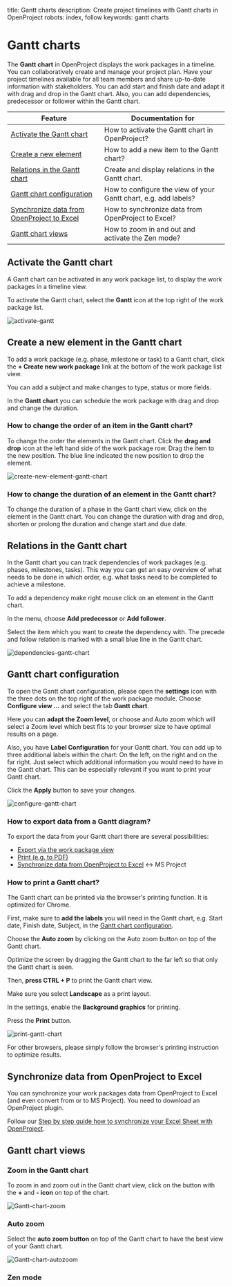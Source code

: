 title: Gantt charts
description: Create project timelines with Gantt charts in OpenProject
robots: index, follow
keywords: gantt charts

# Gantt charts

<div class="glossary">

The **Gantt chart** in OpenProject displays the work packages in a timeline. You can collaboratively create and manage your project plan. Have your project timelines available for all team members and share up-to-date information with stakeholders. You can add start and finish date and adapt it with drag and drop in the Gantt chart. Also, you can add dependencies, predecessor or follower within the Gantt chart.

</div>

| Feature                                                      | Documentation for                                            |
| ------------------------------------------------------------ | ------------------------------------------------------------ |
| [Activate the Gantt chart](#activate-the-gantt-chart)        | How to activate the Gantt chart in OpenProject?              |
| [Create a new element](#create-a-new-element-in-the-gantt-chart) | How to add a new item to the Gantt chart?                    |
| [Relations in the Gantt chart](#relations-in-the-gantt-chart) | Create and display relations in the Gantt chart.             |
| [Gantt chart configuration](#gantt-chart-cconfiguration)     | How to configure the view of your Gantt chart, e.g. add labels? |
| [Synchronize data from OpenProject to Excel](#synchronize-data-from-openproject-to-excel) | How to synchronize data from OpenProject to Excel?           |
| [Gantt chart views](gantt-chart-views)                       | How to zoom in and out and activate the Zen mode?            |

## Activate the Gantt chart

A Gantt chart can be activated in any work package list, to display the work packages in a timeline view.

To activate the Gantt chart, select the **Gantt** icon at the top right of the work package list.

![activate-gantt](activate-gantt.gif)

## Create a new element in the Gantt chart

To add a work package (e.g. phase, milestone or task) to a Gantt chart, click the **+ Create new work package** link at the bottom of the work package list view.

You can add a subject and make changes to type, status or more fields.

In the **Gantt chart** you can schedule the work package with drag and drop and change the duration.

### How to change the order of an item in the Gantt chart?

To change the order the elements in the Gantt chart. Click the **drag and drop** icon at the left hand side of the work package row. Drag the item to the new position. The blue line indicated the new position to drop the element.



![create-new-element-gantt-chart](create-new-element-gantt-chart.gif)

### How to change the duration of an element in the Gantt chart?

To change the duration of a phase in the Gantt chart view, click on the element in the Gantt chart. You can change the duration with drag and drop, shorten or prolong the duration and change start and due date.

## Relations in the Gantt chart

In the Gantt chart you can track dependencies of work packages (e.g. phases, milestones, tasks). This way you can get an easy overview of what needs to be done in which order, e.g. what tasks need to be completed to achieve a milestone.

To add a dependency make right mouse click on an element in the Gantt chart.

In the menu, choose **Add predecessor** or **Add follower**.

Select the item which you want to create the dependency with. The precede and follow relation is marked with a small blue line in the Gantt chart.

![dependencies-gantt-chart](dependencies-gantt-chart-1566556144225.gif)



## Gantt chart configuration

To open the Gantt chart configuration, please open the **settings** icon with the three dots on the top right of the work package module.
Choose **Configure view ...** and select the tab **Gantt chart**.

Here you can **adapt the Zoom level**, or choose and Auto zoom which will select a Zoom level which best fits to your browser size to have optimal results on a page.

Also, you have **Label Configuration**  for your Gantt chart. You can add up to three additional labels within the chart: On the left, on the right and on the far right. Just select which additional information you would need to have in the Gantt chart. This can be especially relevant if you want to print your Gantt chart.

Click the **Apply** button to save your changes.

![configure-gantt-chart](configure-gantt-chart.gif)

### How to export data from a Gantt diagram?

To export the data from your Gantt chart there are several possibilities:

* [Export via the work package view](./edit-work-package/#export-work-packages)
* [Print (e.g. to PDF)](#how-to-print-a-gantt-chart)
* [Synchronize data from OpenProject to Excel](#synchronize-data-from-OpenProject-to-Excel) <-> MS Project

### How to print a Gantt chart?

The Gantt chart can be printed via the browser's printing function. It is optimized for Chrome.

First, make sure to **add the labels** you will need in the Gantt chart, e.g. Start date, Finish date, Subject, in the [Gantt chart configuration](#gantt-chart-configuration).

Choose the **Auto zoom** by clicking on the Auto zoom button on top of the Gantt chart.

Optimize the screen by dragging the Gantt chart to the far left so that only the Gantt chart is seen.

Then, **press CTRL + P** to print the Gantt chart view.

Make sure you select **Landscape** as a print layout.

In the settings, enable the **Background graphics** for printing.

Press the **Print** button.

![print-gantt-chart](print-gantt-chart.gif)

For other browsers, please simply follow the browser's printing instruction to optimize results.

## Synchronize data from OpenProject to Excel

You can synchronize your work packages data from OpenProject to Excel (and even convert from or to MS Project). You need to download an OpenProject plugin.

Follow our [Step by step guide how to synchronize your Excel Sheet with OpenProject](https://www.openproject.org/synchronize-excel-openproject/).

## Gantt chart views

### Zoom in the Gantt chart

To zoom in and zoom out in the Gantt chart view, click on the button with the **+** and **- icon** on top of the chart.

![Gantt-chart-zoom](Gantt-chart-zoom.png)

### Auto zoom

Select the **auto zoom button** on top of the Gantt chart to have the best view of your Gantt chart.

![Gantt-chart-autozoom](Gantt-chart-autozoom.png)

### Zen mode